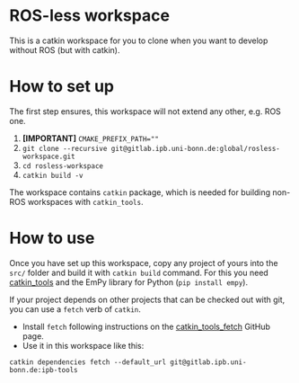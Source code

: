 # ROS-less workspace #
This is a catkin workspace for you to clone when you want to develop without
ROS (but with catkin).

# How to set up #
The first step ensures, this workspace will not extend any other, e.g. ROS one.

1. **[IMPORTANT]** `CMAKE_PREFIX_PATH=""`
2. `git clone --recursive git@gitlab.ipb.uni-bonn.de:global/rosless-workspace.git`
3. `cd rosless-workspace`
4. `catkin build -v`

The workspace contains `catkin` package, which is needed for building non-ROS
workspaces with `catkin_tools`.

# How to use #
Once you have set up this workspace, copy any project of yours into the `src/`
folder and build it with `catkin build` command. For this you need
[catkin_tools](https://catkin-tools.readthedocs.io/en/latest/installing.html) 
and the EmPy library for Python (`pip install empy`).

If your project depends on other projects that can be checked out with git, you
can use a `fetch` verb of `catkin`.

- Install `fetch` following instructions on the
  [catkin_tools_fetch][fetch-github] GitHub page.
- Use it in this workspace like this:
```
catkin dependencies fetch --default_url git@gitlab.ipb.uni-bonn.de:ipb-tools
```

[fetch-github]: https://github.com/niosus/catkin_tools_fetch